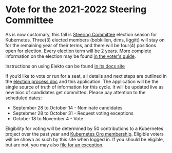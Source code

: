 # Vote for the 2021-2022 Steering Committee

As is now customary, this fall is [Steering Committee](https://github.com/kubernetes/steering) election season for Kubernetes. Three(3) elected members (bobkillen, dims, liggitt) will stay on for the remaining year of their terms, and there will be four(4) positions open for election. Every election term will be 2 years. More complete information on the election may be found [in the voter's guide](https://github.com/kubernetes/community/tree/master/events/elections/2021).

Instructions on using Elekto can be found [in its docs site](https://elekto.dev/docs/voting/)

If you’d like to vote or run for a seat, all details and next steps are outlined in the [election process doc](https://git.k8s.io/steering/elections.md) and this application. The application will be the single source of truth of information for this cycle. It will be updated live as new bios of candidates get committed. Please pay attention to the scheduled dates:

* September 28 to October 14 - Nominate candidates
* Septebmer 28 to October 31 - Request voting exceptions
* October 18 to November 4 - Vote

Eligibility for voting will be determined by 50 contributions to a Kubernetes project over the past year and [Kubernetes Org membership](https://github.com/kubernetes/community/blob/master/community-membership.md).  Eligible voters will be shown as such by this site when logged in.  If you should be eligible, but are not, you may also [file for an exception](https://elections.k8s.io/app/elections/2021/exception).
